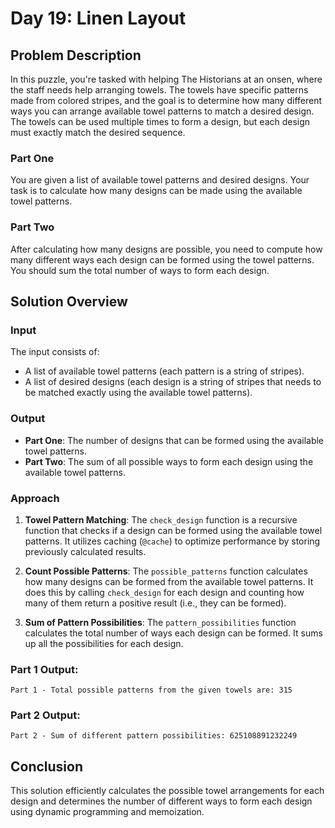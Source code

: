# Day 19: Linen Layout

## Problem Description

In this puzzle, you're tasked with helping The Historians at an onsen, where the staff needs help arranging towels. The towels have specific patterns made from colored stripes, and the goal is to determine how many different ways you can arrange available towel patterns to match a desired design. The towels can be used multiple times to form a design, but each design must exactly match the desired sequence.

### Part One
You are given a list of available towel patterns and desired designs. Your task is to calculate how many designs can be made using the available towel patterns.

### Part Two
After calculating how many designs are possible, you need to compute how many different ways each design can be formed using the towel patterns. You should sum the total number of ways to form each design.

## Solution Overview

### Input
The input consists of:
- A list of available towel patterns (each pattern is a string of stripes).
- A list of desired designs (each design is a string of stripes that needs to be matched exactly using the available towel patterns).

### Output
- **Part One**: The number of designs that can be formed using the available towel patterns.
- **Part Two**: The sum of all possible ways to form each design using the available towel patterns.

### Approach

1. **Towel Pattern Matching**: The `check_design` function is a recursive function that checks if a design can be formed using the available towel patterns. It utilizes caching (`@cache`) to optimize performance by storing previously calculated results.
   
2. **Count Possible Patterns**: The `possible_patterns` function calculates how many designs can be formed from the available towel patterns. It does this by calling `check_design` for each design and counting how many of them return a positive result (i.e., they can be formed).

3. **Sum of Pattern Possibilities**: The `pattern_possibilities` function calculates the total number of ways each design can be formed. It sums up all the possibilities for each design.

### Part 1 Output:
```
Part 1 - Total possible patterns from the given towels are: 315
```
### Part 2 Output:
```
Part 2 - Sum of different pattern possibilities: 625108891232249
```
## Conclusion
This solution efficiently calculates the possible towel arrangements for each design and determines the number of different ways to form each design using dynamic programming and memoization.

